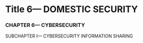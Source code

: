 
# Title 6— DOMESTIC SECURITY
### CHAPTER 6— CYBERSECURITY

SUBCHAPTER I— CYBERSECURITY INFORMATION SHARING
